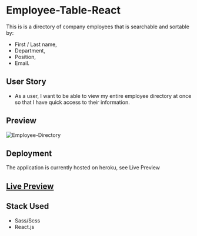 # Employee-Table-React

This is is a directory of company employees that is searchable and sortable by:

-   First / Last name,
-   Department,
-   Position,
-   Email.

## User Story

-   As a user, I want to be able to view my entire employee directory at once so that I have quick access to their information.

## Preview

![Employee-Directory](https://user-images.githubusercontent.com/48987979/86634460-cacd3800-bfc9-11ea-9fd7-1bbf9f76aaf9.JPG)

## Deployment

The application is currently hosted on heroku, see Live Preview

## [Live Preview](https://employee-directory-sd.herokuapp.com/)

## Stack Used

-   Sass/Scss
-   React.js
